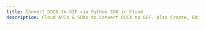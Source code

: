 ---title: Convert DOCX to GIF via Python SDK in Clouddescription: Cloud APIs & SDKs to Convert DOCX to GIF. Also Create, Edit & Render Microsoft Word & OpenOffice documents in the Cloud.---